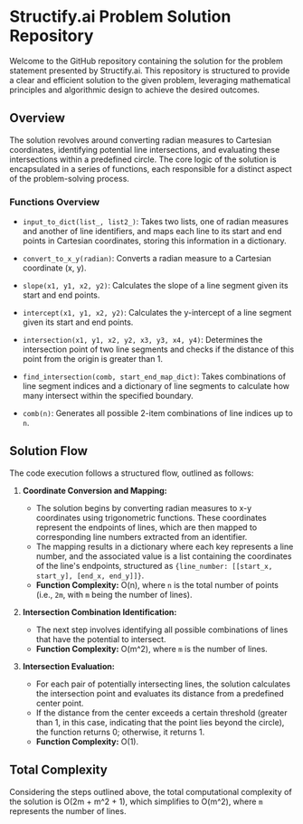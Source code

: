 # Structify.ai Problem Solution Repository

Welcome to the GitHub repository containing the solution for the problem statement presented by Structify.ai. This repository is structured to provide a clear and efficient solution to the given problem, leveraging mathematical principles and algorithmic design to achieve the desired outcomes.

## Overview

The solution revolves around converting radian measures to Cartesian coordinates, identifying potential line intersections, and evaluating these intersections within a predefined circle. The core logic of the solution is encapsulated in a series of functions, each responsible for a distinct aspect of the problem-solving process.


### Functions Overview

- `input_to_dict(list_, list2_)`: Takes two lists, one of radian measures and another of line identifiers, and maps each line to its start and end points in Cartesian coordinates, storing this information in a dictionary.

- `convert_to_x_y(radian)`: Converts a radian measure to a Cartesian coordinate (x, y).

- `slope(x1, y1, x2, y2)`: Calculates the slope of a line segment given its start and end points.

- `intercept(x1, y1, x2, y2)`: Calculates the y-intercept of a line segment given its start and end points.

- `intersection(x1, y1, x2, y2, x3, y3, x4, y4)`: Determines the intersection point of two line segments and checks if the distance of this point from the origin is greater than 1.

- `find_intersection(comb, start_end_map_dict)`: Takes combinations of line segment indices and a dictionary of line segments to calculate how many intersect within the specified boundary.

- `comb(n)`: Generates all possible 2-item combinations of line indices up to `n`.


## Solution Flow

The code execution follows a structured flow, outlined as follows:

1. **Coordinate Conversion and Mapping:**
   - The solution begins by converting radian measures to x-y coordinates using trigonometric functions. These coordinates represent the endpoints of lines, which are then mapped to corresponding line numbers extracted from an identifier.
   - The mapping results in a dictionary where each key represents a line number, and the associated value is a list containing the coordinates of the line's endpoints, structured as `{line_number: [[start_x, start_y], [end_x, end_y]]}`.
   - **Function Complexity:** O(n), where `n` is the total number of points (i.e., `2m`, with `m` being the number of lines).

2. **Intersection Combination Identification:**
   - The next step involves identifying all possible combinations of lines that have the potential to intersect.
   - **Function Complexity:** O(m^2), where `m` is the number of lines.

3. **Intersection Evaluation:**
   - For each pair of potentially intersecting lines, the solution calculates the intersection point and evaluates its distance from a predefined center point.
   - If the distance from the center exceeds a certain threshold (greater than 1, in this case, indicating that the point lies beyond the circle), the function returns 0; otherwise, it returns 1.
   - **Function Complexity:** O(1).

## Total Complexity

Considering the steps outlined above, the total computational complexity of the solution is O(2m + m^2 + 1), which simplifies to O(m^2), where `m` represents the number of lines.
